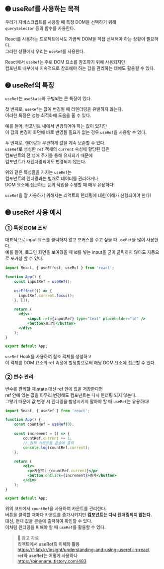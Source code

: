 ## ➊ useRef를 사용하는 목적
  
우리가 자바스크립트를 사용할 때 특정 DOM을 선택하기 위해  
`querySelector` 등의 함수를 사용한다.  
  
React를 사용하는 프로젝트에서도 가끔씩 DOM을 직접 선택해야 하는 상황이 필요하다.  
그러한 상황에서 우리는 `useRef`를 사용한다.  
  
React에서 `useRef`는 주로 DOM 요소를 참조하기 위해 사용되지만  
컴포넌트 내부에서 지속적으로 참조해야 하는 값을 관리하는 데에도 활용될 수 있다.  
  
## ➋ useRef의 특징

`useRef`는 `useState`와 구별되는 큰 특징이 있다.  
  
첫 번째로, `useRef`는 값이 변경될 때 리렌더링을 유발하지 않는다.  
이러한 특징은 성능 최적화에 도움을 줄 수 있다.  
  
예를 들어, 컴포넌트 내에서 변경되어야 하는 값이 있지만  
이 값의 변경이 화면에 바로 반영될 필요가 없는 경우 `useRef`을 사용할 수 있다.  
  
두 번째로, 렌더링과 무관하게 값을 계속 보존할 수 있다.  
`useRef`로 생성한 `ref` 객체의 `current` 속성에 할당된 값은  
컴포넌트의 전 생애 주기를 통해 유지되기 때문에  
컴포넌트가 재렌더링되어도 변경되지 않는다.  
  
위와 같은 특성들을 가지는 `useRef`는  
컴포넌트의 렌더링과는 별개로 데이터를 관리하거나  
DOM 요소에 접근하는 등의 작업을 수행할 때 매우 유용하다!  
  
`useRef`을 잘 사용하기 위해서는 리액트의 렌더링에 대한 이해가 선행되어야 한다!  

## ➌ useRef 사용 예시

### ① 특정 DOM 조작
대표적으로 input 요소를 클릭하지 않고 포커스를 주고 싶을 때 `useRef`을 많이 사용한다.  
예를 들어, 로그인 화면을 보여줬을 때 id를 넣는 input을 굳이 클릭하지 않아도 자동으로 포커싱 할 수 있다.  
  
```jsx
import React, { useEffect, useRef } from 'react';

function App() {
	const inputRef = useRef();
  
  	useEffect(() => {
      inputRef.current.focus();
    }, []);
  
    return (
      <div>
          <input ref={inputRef} type="text" placeholder="id" />
          <button>로그인</button>
      </div>
    );
}

export default App;
```

`useRef` Hook을 사용하여 참조 객체를 생성하고  
이 객체를 DOM 요소의 ref 속성에 할당함으로써 해당 DOM 요소에 접근할 수 있다.  
  
### ② 변수 관리
변수를 관리할 때 state 대신 ref 안에 값을 저장한다면  
ref 안에 있는 값을 아무리 변경해도 컴포넌트는 다시 렌더링 되지 않는다.  
그렇기 때문에 값 변경 시 렌더링을 발생시키지 말아야 할 때 `useRef`는 유용하다!  
  
```jsx
import React, { useRef } from 'react';

function App() {
	const countRef = useRef(0);
  
  	const increment = () => {
    	countRef.current += 1;
      	// 현재 카운트를 콘솔에 출력
      	console.log(countRef.current);
    };
  
  	return (
    	<div>
          <p>카운트: {countRef.current}</p>
          <button onClick={increment}>증가</button>
      	</div>
    );
}

export default App;
```

위의 코드에서 `countRef`을 사용하여 카운트를 관리한다.  
버튼을 클릭할 때마다 카운트를 증가시키지만 **컴포넌트는 다시 렌더링되지 않는다.**  
대신, 현재 값을 콘솔에 출력하여 확인할 수 있다.  
이처럼 렌더링을 피해야 할 때 `useRef`를 활용할 수 있다.  
  
> 📎 참고 자료  
**리액트에서 useRef의 이해와 활용**  
https://f-lab.kr/insight/understanding-and-using-useref-in-react  
**ref와 useRef는 어떻게 사용하나**  
https://pinenamu.tistory.com/483  
